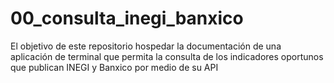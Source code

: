 # 00_consulta_inegi_banxico
El objetivo de este repositorio hospedar la documentación de una aplicación de terminal que permita la consulta de los indicadores oportunos que publican INEGI y Banxico por medio de su API
